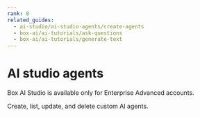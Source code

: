 ```yaml
---
rank: 0
related_guides:
  - ai-studio/ai-studio-agents/create-agents
  - box-ai/ai-tutorials/ask-questions
  - box-ai/ai-tutorials/generate-text
---
```


# AI studio agents

<Messsage type='caution'>

Box AI Studio is available only for Enterprise Advanced accounts.

</Message>

Create, list, update, and delete custom AI agents.